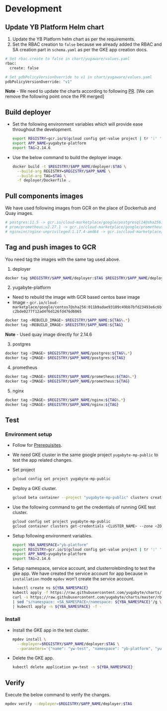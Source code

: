 # Development

## Update YB Platform Helm chart

1. Update the YB Platform helm chart as per the requirements.
2. Set the RBAC creation to `false` because we already added the RBAC and SA creation part in `schema.yaml` as per the GKE app creation docs.

```bash
# Set rbac.create to false in chart/yugaware/values.yaml
rbac:
  create: false

# Set pdbPolicyVersionOverride to v1 in chart/yugaware/values.yaml
pdbPolicyVersionOverride: "v1"
```

**Note** - We need to update the charts according to following [PR](https://github.com/yugabyte/charts/pull/101). [We can remove the following point once the PR merged]

## Build deployer

- Set the following environment variables which will provide ease throughout the development.

  ```bash
  export REGISTRY=gcr.io/$(gcloud config get-value project | tr ':' '/')
  export APP_NAME=yugabyte-platform
  export TAG=2.14.6
  ```

- Use the below command to build the deployer image.

  ```bash
  docker build -t $REGISTRY/$APP_NAME/deployer:$TAG \
    --build-arg REGISTRY=$REGISTRY/$APP_NAME \
    --build-arg TAG=$TAG \
    -f deployer/Dockerfile .
  ```

## Pull components images

We have used following images from GCR on the place of Dockerhub and Quay images.

```bash
# postgres:11.5 -> gcr.io/cloud-marketplace/google/postgresql14@sha256:83f4dc4192f0d9c19cbfdde7788903ed367182b1a8b8305fe8e103b5ab3fbe16
# prom/prometheus:v2.27.1 -> gcr.io/cloud-marketplace/google/prometheus2@sha256:dbb59cab276e492ec0f05e87b6fe216531fabcf35af4b120b383ce5ed75ef3b9
# nginxinc/nginx-unprivileged:1.17.4-amd64 -> gcr.io/cloud-marketplace/google/nginx1@sha256:30e8694c19e0d680edfca5b9e5f8ee5219df2e644d8387e00c61c9ce45623297
```

## Tag and push images to GCR

You need tag the images with the same tag used above.

1. deployer
```bash
docker tag $REGISTRY/$APP_NAME/deployer:$TAG $REGISTRY/$APP_NAME/deployer:${TAG%.*}
```

2. yugabyte-platform
  - Need to rebuild the image with GCR based centos base image
  - Image - `gcr.io/cloud-marketplace/google/centos7@sha256:011b9adae93109c49bb7bfd23493e6c6bc2bde0277f12ad4f6d126fd476d6065`
```bash
docker tag <REBUILD_IMAGE> $REGISTRY/$APP_NAME:${TAG%.*}
docker tag <REBUILD_IMAGE> $REGISTRY/$APP_NAME:${TAG}
```

**Note** - Used quay image directly for 2.14.6

3. postgres
```bash
docker tag <IMAGE> $REGISTRY/$APP_NAME/postgres:${TAG%.*}
docker tag <IMAGE> $REGISTRY/$APP_NAME/postgres:${TAG}
```
4. prometheus
```bash
docker tag <IMAGE> $REGISTRY/$APP_NAME/prometheus:${TAG%.*}
docker tag <IMAGE> $REGISTRY/$APP_NAME/prometheus:${TAG}
```

5. nginx
```bash
docker tag <IMAGE> $REGISTRY/$APP_NAME/nginx:${TAG%.*}
docker tag <IMAGE> $REGISTRY/$APP_NAME/nginx:${TAG}
```

## Test
### Environment setup

- Follow for [Prerequisites](https://github.com/GoogleCloudPlatform/marketplace-k8s-app-tools/blob/master/docs/tool-prerequisites.md).

- We need GKE cluster in the same google project `yugabyte-mp-public` to test the app related changes.

- Set project

  ```bash
  gcloud config set project yugabyte-mp-public
  ```
- Deploy a GKE cluster.

  ```bash
  gcloud beta container --project "yugabyte-mp-public" clusters create "gke-test" --zone "us-central1-c" --no-enable-basic-auth --cluster-version "1.25.6-gke.200" --release-channel "regular" --machine-type "e2-standard-8" --image-type "COS_CONTAINERD" --disk-type "pd-balanced" --disk-size "50" --metadata disable-legacy-endpoints=true --max-pods-per-node "110" --num-nodes "1" --logging=SYSTEM,WORKLOAD --monitoring=SYSTEM --enable-ip-alias --network "projects/yugabyte-mp-public/global/networks/default" --subnetwork "projects/yugabyte-mp-public/regions/us-central1/subnetworks/default" --no-enable-intra-node-visibility --default-max-pods-per-node "110" --no-enable-master-authorized-networks --addons HorizontalPodAutoscaling,HttpLoadBalancing,GcePersistentDiskCsiDriver --enable-autoupgrade --enable-autorepair --max-surge-upgrade 1 --max-unavailable-upgrade 0 --enable-shielded-nodes --node-locations "us-central1-c"
  ```

- Use the following command to get the credentials of running GKE test cluster.

  ```bash
  gcloud config set project yugabyte-mp-public
  gcloud container clusters get-credentials <CLUSTER_NAME> --zone <ZONE_NAME>
  ```

- Setup following environment variables.

  ```bash
  export YBA_NAMESPACE="yb-platform"
  export REGISTRY=gcr.io/$(gcloud config get-value project | tr ':' '/')
  export APP_NAME=yugabyte-platform
  export TAG=2.14.6
  ```

- Setup namespace, service account, and clusterrolebinding to test the gke app. We have created the service account for app because in `installation` mode `mpdev` won't create the service account.

  ```bash
  kubectl create ns ${YBA_NAMESPACE}
  kubectl apply -f https://raw.githubusercontent.com/yugabyte/charts/master/rbac/yugabyte-platform-universe-management-sa.yaml -n ${YBA_NAMESPACE}
  curl -s https://raw.githubusercontent.com/yugabyte/charts/master/rbac/platform-global.yaml \
  | sed "s/namespace: <SA_NAMESPACE>/namespace: ${YBA_NAMESPACE}"/g \
  | kubectl apply -n ${YBA_NAMESPACE} -f -
  ```

### Install

- Install the GKE app in the test cluster.

  ```bash
  mpdev install \
  	--deployer=$REGISTRY/$APP_NAME/deployer:$TAG \
  	--parameters='{"name": "yw-test", "namespace": "yb-platform", "yugaware.serviceAccount": "yugabyte-platform-universe-management"}'
  ```

- Delete the GKE app.

  ```bash
  kubectl delete application yw-test -n ${YBA_NAMESPACE}
  ```

## Verify

Execute the below command to verify the changes.

```bash
mpdev verify --deployer=$REGISTRY/$APP_NAME/deployer:$TAG
```

